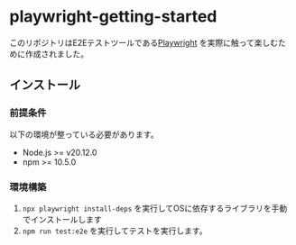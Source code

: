 # playwright-getting-started

このリポジトリはE2Eテストツールである[Playwright](https://playwright.dev/) を実際に触って楽しむために作成されました。

## インストール

### 前提条件

以下の環境が整っている必要があります。

- Node.js >= v20.12.0
- npm >= 10.5.0

### 環境構築

1. `npx playwright install-deps` を実行してOSに依存するライブラリを手動でインストールします
2. `npm run test:e2e` を実行してテストを実行します。
